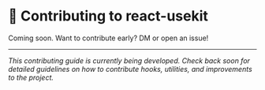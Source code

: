 # 🤝 Contributing to react-usekit

Coming soon. Want to contribute early? DM or open an issue!

---

_This contributing guide is currently being developed. Check back soon for detailed guidelines on
how to contribute hooks, utilities, and improvements to the project._
